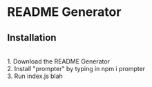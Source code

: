 # README Generator
## Installation
<br />1. Download the README Generator<br /> 2. Install "prompter" by typing in npm i prompter<br /> 3. Run index.js
blah
